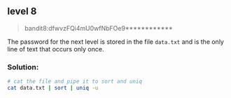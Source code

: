 ## level 8

>bandit8:dfwvzFQi4mU0wfNbFOe9************

The password for the next level is stored in the file `data.txt` and is the only line of text that occurs only once.

### Solution:

```bash
# cat the file and pipe it to sort and uniq
cat data.txt | sort | uniq -u
```